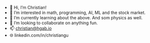 - 👋 Hi, I’m Christian!
- 👀 I’m interested in math, programming, AI, ML and the stock market. 
- 🌱 I’m currently learning about the above. And som physics as well. 
- 💞️ I’m looking to collaborate on anything fun. 
- 📫 christian@hgab.io
- 🌐 linkedin.com/in/christiangu

<!---
chrgu102/chrgu102 is a ✨ special ✨ repository because its `README.md` (this file) appears on your GitHub profile.
You can click the Preview link to take a look at your changes.
--->

